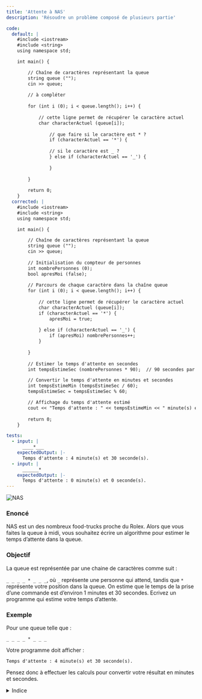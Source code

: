 ```yaml
---
title: 'Attente à NAS'
description: 'Résoudre un problème composé de plusieurs partie'

code:
  default: |
    #include <iostream>
    #include <string>
    using namespace std;

    int main() {

        // Chaîne de caractères représentant la queue        
        string queue ("");
        cin >> queue;
                
        // à compléter        
        
        for (int i (0); i < queue.length(); i++) {    
                    
            // cette ligne permet de récupérer le caractère actuel                
            char characterActuel (queue[i]);
                        
                // que faire si le caractère est * ?            
                if (characterActuel == '*') {            
                    
                // si le caractère est _ ?            
                } else if (characterActuel == '_') {            
                
                }        
                
        }  
        
        return 0;
    }
  corrected: |
    #include <iostream>
    #include <string>
    using namespace std;

    int main() {

        // Chaîne de caractères représentant la queue        
        string queue ("");
        cin >> queue;
                
        // Initialisation du compteur de personnes
        int nombrePersonnes (0);
        bool apresMoi (false);     
        
        // Parcours de chaque caractère dans la chaîne queue
        for (int i (0); i < queue.length(); i++) {    
                    
            // cette ligne permet de récupérer le caractère actuel                
            char characterActuel (queue[i]);         
            if (characterActuel == '*') {            
                apresMoi = true;
                        
            } else if (characterActuel == '_') {            
                if (apresMoi) nombrePersonnes++;
            }        
                
        }    
        
        // Estimer le temps d'attente en secondes
        int tempsEstimeSec (nombrePersonnes * 90);  // 90 secondes par personne

        // Convertir le temps d'attente en minutes et secondes
        int tempsEstimeMin (tempsEstimeSec / 60);
        tempsEstimeSec = tempsEstimeSec % 60;

        // Affichage du temps d'attente estimé
        cout << "Temps d'attente : " << tempsEstimeMin << " minute(s) et " << tempsEstimeSec << " seconde(s)." << endl;
        
        return 0;
    }

tests:
  - input: |
      ____*___
    expectedOutput: |-
      Temps d'attente : 4 minute(s) et 30 seconde(s).
  - input: |
      ______*
    expectedOutput: |-
      Temps d'attente : 0 minute(s) et 0 seconde(s).
---
```


![NAS](/banner/nas.png)

### Enoncé

NAS est un des nombreux food-trucks proche du Rolex. Alors que vous faites la queue à midi, vous souhaitez écrire un algorithme pour estimer le temps d’attente dans la queue.

### Objectif

La queue est représentée par une chaine de caractères comme suit :

`_ _ _ _ * _ _ _`, où `_` représente une personne qui attend, tandis que `*` représente votre position dans la queue. On estime que le temps de la prise d’une commande est d’environ 1 minutes et 30 secondes. Ecrivez un programme qui estime votre temps d’attente.

### Exemple

Pour une queue telle que :

`_ _ _ _ * _ _ _`

Votre programme doit afficher :

`Temps d'attente : 4 minute(s) et 30 seconde(s).`

Pensez donc à effectuer les calculs pour convertir votre résultat en minutes et secondes.

<details>
  <summary>Indice</summary>
    Cet exercice est difficile !

    Vous pourriez sauvegarder dans une variable de type `bool` le fait que votre position dans la queue est passée ou non, pour savoir s’il faut ajouter le temps ou non dans la boucle.

    Pour convertir en minutes et secondes, utilisez une division puis l’opérateur modulo, `%`.

</details>
